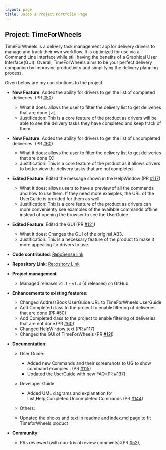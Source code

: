 ```yaml
---
layout: page
title: Jacob's Project Portfolio Page
---
```


## Project: TimeForWheels

TimeForWheels is a delivery task management app for delivery drivers
to manage and track their own workflow. It is optimized for use via
a Command Line Interface while still having the benefits of a Graphical User Interface(GUI).
Overall, TimeForWheels aims to be your perfect delivery companion by improving productivity and simplifying the 
delivery planning process.

Given below are my contributions to the project.

* **New Feature**: Added the ability for drivers to get the list of completed deliveries. (PR [\#50]( https://github.com/AY2021S2-CS2103T-W10-3/tp/pull/50))
   * What it does: allows the user to filter the delivery list to get deliveries that are done [✓].
   * Justification: This is a core feature of the product as drivers will be able to see the delivery tasks 
     they have completed and keep track of them.

* **New Feature**: Added the ability for drivers to get the list of uncompleted deliveries. (PR [\#60](https://github.com/AY2021S2-CS2103T-W10-3/tp/pull/60))
   * What it does: allows the user to filter the delivery list to get deliveries that are done [X].
   * Justification: This is a core feature of the product as it allows drivers to better view the delivery tasks
     that are not completed 
     
* **Edited Feature**: Edited the message shown in the HelpWindow (PR [\#117]( https://github.com/AY2021S2-CS2103T-W10-3/tp/pull/117))
   * What it does: allows users to have a preview of all the commands and how to use them. If they need more examples, 
     the URL of the UserGuide is provided for them as well.
   * Justification: This is a core feature of the product as drivers can more conveniently see examples of the available commands
    offline instead of opening the browser to see the UserGuide.

* **Edited Feature**: Edited the GUI (PR [\#121]( https://github.com/AY2021S2-CS2103T-W10-3/tp/pull/121))
    * What it does: Changes the GUI of the original AB3.
    * Justification: This is a necessary feature of the product to make it more appealing for drivers to use.

* **Code contributed**: [RepoSense link](https://nus-cs2103-ay2021s2.github.io/tp-dashboard/?search=Jacob-109&sort=groupTitle&sortWithin=title&timeframe=commit&mergegroup=&groupSelect=groupByRepos&breakdown=true&checkedFileTypes=docs~functional-code~test-code~other&since=2021-02-19)

* **Repository Link**:  [Repository Link](https://github.com/Jacob-109/tp)

* **Project management**:
   * Managed releases `v1.1` - `v1.4` (4 releases) on GitHub

* **Enhancements to existing features**:
   * Changed AddressBook UserGuide URL to TimeForWheels UserGuide
   * Add Completed class to the project to enable filtering of deliveries that are done (PR [\#50](https://github.com/AY2021S2-CS2103T-W10-3/tp/pull/50))
   * Add Completed class to the project to enable filtering of deliveries that are not done (PR [\#60](https://github.com/AY2021S2-CS2103T-W10-3/tp/pull60))
   * Changed HelpWindow text (PR [\#117](https://github.com/AY2021S2-CS2103T-W10-3/tp/pull/117))
   * Changed the GUI of TimeForWheels (PR [\#121]( https://github.com/AY2021S2-CS2103T-W10-3/tp/pull/121))

* **Documentation**:
   * User Guide:
      * Added new Commands and their screenshots to UG to show command examples : (PR [\#115](https://github.com/AY2021S2-CS2103T-W10-3/tp/pull/115))
      * Updated the UserGuide with new FAQ:(PR [\#137](https://github.com/AY2021S2-CS2103T-W10-3/tp/pull/137))
     

   * Developer Guide:
      * Added UML diagrams and explanation for List,Help,Completed,Uncompleted Commands (PR [\#144](https://github.com/AY2021S2-CS2103T-W10-3/tp/pull/17/))

   *  Others:
   * Updated the photos and text in readme and index.md page to fit TimeforWheels product 


* **Community**:
   * PRs reviewed (with non-trivial review comments):(PR [\#52](https://github.com/AY2021S2-CS2103T-W10-3/tp/pull/52)),

